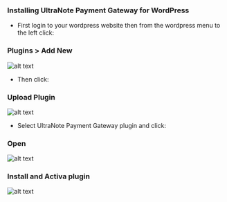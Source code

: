 ### Installing UltraNote Payment Gateway for WordPress

- First login to your wordpress website then from the wordpress menu to the left click:

### Plugins > Add New

![alt text](https://www.ultranote.org/wp-content/uploads/2019/04/add_new.png)

- Then click:

### Upload Plugin

![alt text](https://www.ultranote.org/wp-content/uploads/2019/04/upload.png)

- Select UltraNote Payment Gateway plugin and click:

### Open

![alt text](https://www.ultranote.org/wp-content/uploads/2019/04/open.png)

### Install and Activa plugin

![alt text](https://www.ultranote.org/wp-content/uploads/2019/04/activate2.png)

